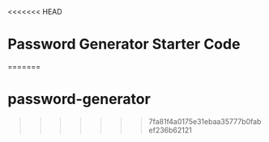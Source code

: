 <<<<<<< HEAD
# Password Generator Starter Code
=======
# password-generator
>>>>>>> 7fa81f4a0175e31ebaa35777b0fabef236b62121
